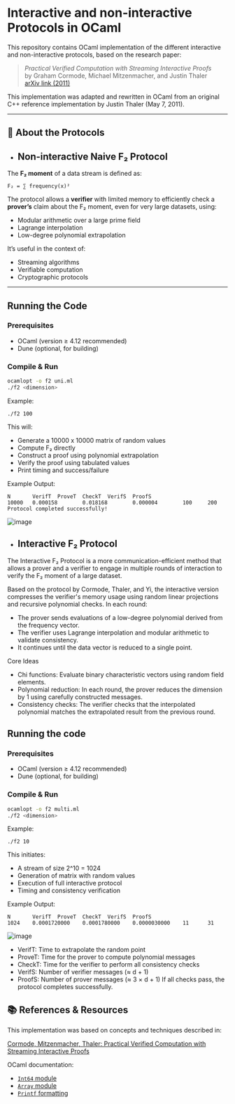 # Interactive and non-interactive Protocols in OCaml

This repository contains OCaml implementation of the different interactive and non-interactive protocols, based on the research paper:

> *Practical Verified Computation with Streaming Interactive Proofs*  
> by Graham Cormode, Michael Mitzenmacher, and Justin Thaler  
> [arXiv link (2011)](https://arxiv.org/abs/1105.2003)

This implementation was adapted and rewritten in OCaml from an original C++ reference implementation by Justin Thaler (May 7, 2011).

---

## 📘 About the Protocols

- ## Non-interactive Naive F₂ Protocol

The **F₂ moment** of a data stream is defined as:

`F₂ = ∑ frequency(x)²`

The protocol allows a **verifier** with limited memory to efficiently check a **prover’s** claim about the F₂ moment, even for very large datasets, using:
- Modular arithmetic over a large prime field
- Lagrange interpolation
- Low-degree polynomial extrapolation

It’s useful in the context of:
- Streaming algorithms
- Verifiable computation
- Cryptographic protocols

---

## Running the Code

### Prerequisites
- OCaml (version ≥ 4.12 recommended)
- Dune (optional, for building)

### Compile & Run
```bash
ocamlopt -o f2 uni.ml
./f2 <dimension>
```

Example:
```
./f2 100
```
This will:
- Generate a 10000 x 10000 matrix of random values
- Compute F₂ directly
- Construct a proof using polynomial extrapolation
- Verify the proof using tabulated values
- Print timing and success/failure

Example Output:
```./f2_protocol 100
N       VerifT  ProveT  CheckT  VerifS  ProofS
10000   0.000158        0.018168        0.000004        100     200
Protocol completed successfully!
```
![image](https://github.com/user-attachments/assets/9a3ef6a4-3c04-4160-a8c4-21045fe3b129)

- ## Interactive F₂ Protocol

The Interactive F₂ Protocol is a more communication-efficient method that allows a prover and a verifier to engage in multiple rounds of interaction to verify the F₂ moment of a large dataset.

Based on the protocol by Cormode, Thaler, and Yi, the interactive version compresses the verifier's memory usage using random linear projections and recursive polynomial checks.
In each round:
- The prover sends evaluations of a low-degree polynomial derived from the frequency vector.
- The verifier uses Lagrange interpolation and modular arithmetic to validate consistency.
- It continues until the data vector is reduced to a single point.

Core Ideas
- Chi functions: Evaluate binary characteristic vectors using random field elements.
- Polynomial reduction: In each round, the prover reduces the dimension by 1 using carefully constructed messages.
- Consistency checks: The verifier checks that the interpolated polynomial matches the extrapolated result from the previous round.

## Running the code

### Prerequisites
- OCaml (version ≥ 4.12 recommended)
- Dune (optional, for building)

### Compile & Run
```bash
ocamlopt -o f2 multi.ml
./f2 <dimension>
```

Example:
```
./f2 10
```
This initiates:
- A stream of size 2^10 = 1024
- Generation of matrix with random values
- Execution of full interactive protocol
- Timing and consistency verification

Example Output:
```./f2_protocol 10
N       VerifT  ProveT  CheckT  VerifS  ProofS
1024    0.0001720000    0.0001780000    0.0000030000    11      31
```
![image](https://github.com/user-attachments/assets/fee030f4-c73c-4145-8ba7-13011022d724)

- VerifT: Time to extrapolate the random point
- ProveT: Time for the prover to compute polynomial messages
- CheckT: Time for the verifier to perform all consistency checks
- VerifS: Number of verifier messages (≈ d + 1)
- ProofS: Number of prover messages (≈ 3 × d + 1)
If all checks pass, the protocol completes successfully.


## 📚 References & Resources
This implementation was based on concepts and techniques described in:

[Cormode, Mitzenmacher, Thaler: Practical Verified Computation with Streaming Interactive Proofs](https://arxiv.org/abs/1105.2003)

OCaml documentation:
- [`Int64` module](https://ocaml.org/api/Int64.html)
- [`Array` module](https://ocaml.org/api/Array.html)
- [`Printf` formatting](https://ocaml.org/api/Printf.html)
